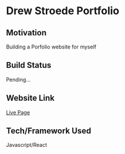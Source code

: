 # Drew Stroede Portfolio

## Motivation

Building a Porfolio website for myself

## Build Status

Pending...

## Website Link

[Live Page](https://drewstroede.netlify.app/)

## Tech/Framework Used

Javascript/React
